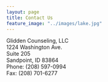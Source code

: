 ```yaml
---
layout: page
title: Contact Us
feature_image: "../images/lake.jpg"
---
```


Glidden Counseling, LLC <br/>
1224 Washington Ave. <br/>
Suite 205 <br/>
Sandpoint, ID 83864 <br/>
Phone: (208) 597-0994 <br/>
Fax: (208) 701-6277 <br/>
